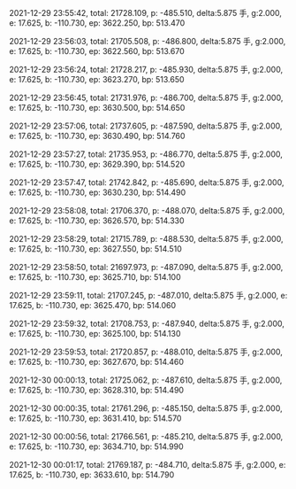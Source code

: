 2021-12-29 23:55:42, total: 21728.109, p: -485.510, delta:5.875 手, g:2.000, e: 17.625, b: -110.730, ep: 3622.250, bp: 513.470

2021-12-29 23:56:03, total: 21705.508, p: -486.800, delta:5.875 手, g:2.000, e: 17.625, b: -110.730, ep: 3622.560, bp: 513.670

2021-12-29 23:56:24, total: 21728.217, p: -485.930, delta:5.875 手, g:2.000, e: 17.625, b: -110.730, ep: 3623.270, bp: 513.650

2021-12-29 23:56:45, total: 21731.976, p: -486.700, delta:5.875 手, g:2.000, e: 17.625, b: -110.730, ep: 3630.500, bp: 514.650

2021-12-29 23:57:06, total: 21737.605, p: -487.590, delta:5.875 手, g:2.000, e: 17.625, b: -110.730, ep: 3630.490, bp: 514.760

2021-12-29 23:57:27, total: 21735.953, p: -486.770, delta:5.875 手, g:2.000, e: 17.625, b: -110.730, ep: 3629.390, bp: 514.520

2021-12-29 23:57:47, total: 21742.842, p: -485.690, delta:5.875 手, g:2.000, e: 17.625, b: -110.730, ep: 3630.230, bp: 514.490

2021-12-29 23:58:08, total: 21706.370, p: -488.070, delta:5.875 手, g:2.000, e: 17.625, b: -110.730, ep: 3626.570, bp: 514.330

2021-12-29 23:58:29, total: 21715.789, p: -488.530, delta:5.875 手, g:2.000, e: 17.625, b: -110.730, ep: 3627.550, bp: 514.510

2021-12-29 23:58:50, total: 21697.973, p: -487.090, delta:5.875 手, g:2.000, e: 17.625, b: -110.730, ep: 3625.710, bp: 514.100

2021-12-29 23:59:11, total: 21707.245, p: -487.010, delta:5.875 手, g:2.000, e: 17.625, b: -110.730, ep: 3625.470, bp: 514.060

2021-12-29 23:59:32, total: 21708.753, p: -487.940, delta:5.875 手, g:2.000, e: 17.625, b: -110.730, ep: 3625.100, bp: 514.130

2021-12-29 23:59:53, total: 21720.857, p: -488.010, delta:5.875 手, g:2.000, e: 17.625, b: -110.730, ep: 3627.670, bp: 514.460

2021-12-30 00:00:13, total: 21725.062, p: -487.610, delta:5.875 手, g:2.000, e: 17.625, b: -110.730, ep: 3628.310, bp: 514.490

2021-12-30 00:00:35, total: 21761.296, p: -485.150, delta:5.875 手, g:2.000, e: 17.625, b: -110.730, ep: 3631.410, bp: 514.570

2021-12-30 00:00:56, total: 21766.561, p: -485.210, delta:5.875 手, g:2.000, e: 17.625, b: -110.730, ep: 3634.710, bp: 514.990

2021-12-30 00:01:17, total: 21769.187, p: -484.710, delta:5.875 手, g:2.000, e: 17.625, b: -110.730, ep: 3633.610, bp: 514.790